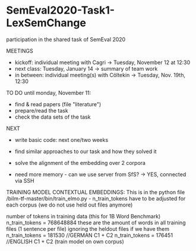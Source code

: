 # SemEval2020-Task1-LexSemChange
participation in the shared task of SemEval 2020

MEETINGS
- kickoff: individual meeting with Cagri -> Tuesday, November 12 at 12:30
- next class: Tuesday, January 14 -> summary of team work
- in between: individual meeting(s) with Cöltekin
    -> Tuesday, Nov. 19th, 12:30

TO DO until monday, November 11:
- find & read papers (file "literature")
- prepare/read the task
- check the data sets of the task

NEXT
- write basic code: next one/two weeks
- find similar approaches to our task and how they solved it

- solve the alignment of the embedding over 2 corpora
- need more memory - can we use server from SfS? -> YES, connected via SSH

TRAINING MODEL CONTEXTUAL EMBEDDINGS:
This is in the python file /bilm-tf-master/bin/train_elmo.py - n_train_tokens have to be adjusted for each corpus (we do not use held out files anymore)

number of tokens in training data (this for 1B Word Benchmark)
n_train_tokens = 768648884
these are the amount of words in all training files (1 sentence per file) ignoring the heldout files if we have them
n_train_tokens = 181530  //GERMAN C1 + C2
n_train_tokens = 176451  //ENGLISH C1 + C2 (train model on own corpus)
